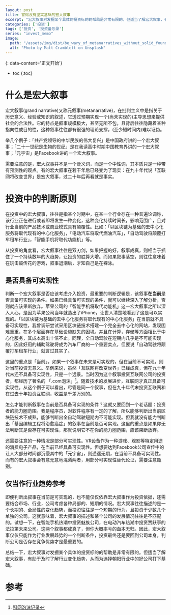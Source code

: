 ```yaml
---
layout: post
title: 警惕没有坚实基础的宏大叙事
excerpt: "宏大叙事对发掘某个具体的投资标的的帮助是非常有限的。但适当了解宏大叙事，有助于及时了解行业变化趋势，从而为选择朝阳行业中的好公司打下基础。"
categories: ['投资']
tags: ['投资', '投资备忘录']
series: "invest_memo"
image:
  path: "/assets/img/dist/be_wary_of_metanarratives_without_solid_foundations.webp"
  alt: "Photo by Matt Cramblett on Unsplash"
---
```


{: data-content='正文开始'}

* toc 
{:toc}
# 什么是宏大叙事

宏大叙事(grand narrative)又称元叙事(metanarrative)，在批判主义中是指关于历史意义、经验或知识的叙述，它透过预期实现一个(尚未实现的)主导思想来提供社会的合法性。它的特点是叙事规模极大，甚至无所不包，且背后往往隐藏着某种指向性或目的性，这种叙事往往都有很强的理论支撑，(至少短时间内)难以证伪。

举几个例子：「共产党领导的中华民族的伟大复兴」是中国政府讲的一个宏大叙事；「二十一世纪是生物的世纪」是在我读高中时期中国教育界讲的一个宏大叙事；「元宇宙」是Facebook讲的一个宏大叙事。

需要注意的是，宏大叙事并不是一个贬义词，而是一个中性词，其本质只是一种带有预测性的观点。有的宏大叙事在若干年后已经变为了现实：在九十年代说「互联网将改变世界」是宏大叙事，过二十年后再看就是事实。

# 投资中的判断原则
在投资中的宏大叙事，往往是指某个时期中，在某一个行业存在一种普遍论调称，该行业正在进行或者即将发生一种变化，这种变化持续时间长，影响范围广，且对行业当前的产品技术或商业模式具有颠覆性。比如：「以区块链为基础的去中心化服务将取代现有的中心化服务」，「电动汽车将取代燃油汽车」，「自动驾驶将颠覆打车租车行业」，「智能手机将取代功能机」等。


从投资的角度看，宏大叙事往往是双刃剑，如果把握的好，叙事成真，则相当于抓住了一个持续数年的大趋势，让投资的胜算大增。而如果叙事落空，则往往意味着在玩击鼓传花的游戏，叙事退潮后，才知自己是在裸泳。

## 是否具备可实现性
判断一个宏大叙事是否应该考虑介入投资，最重要的判断逻辑是，该叙事**在当前**是否具备可实现的条件。如果已经具备可实现的条件，就可以继续深入了解分析，否则就应该果断放弃。苹果公司的「智能手机将取代功能机」这一宏大叙事之所以深入人心，是因为苹果公司当年就造出了iPhone，让世人清楚地看到了这是可以实现的。「以区块链为基础的去中心化服务将取代现有的中心化服务」在当前就不具备可实现性，我曾调研尝试采用区块链技术搭建一个完全去中心化的网站，发现困难重重，在多个层面存在基础设施缺失的困境。并且在计算，存储等方面相比于中心化服务，其成本高出十倍不止。同理，全自动驾驶在短期内几乎是不可能实现的，因此好用的辅助驾驶将成为汽车厂商的一个重要卖点，但要说「自动驾驶将颠覆打车租车行业」就言过其实了。

这里的重点是「当前」，如果一个叙事在未来是可实现的，但在当前不可实现，则对当前投资无意义。举例来说，虽然「互联网将改变世界」已经成真，但在九十年代末还不具备可实现性，只是一个远景。当时因为这个叙事投资互联网公司的投资者，都经历了著名的 「.com泡沫」[^1]。随着技术的发展进步，互联网才真正具备可实现性。从这个例子可以看出，尽管是同一个叙事，但在九十年代末投资互联网和在过去十年投资互联网，收益是千差万别的。

怎么才能判断叙事在当前是否具备可实现的条件？这就又要回到一个老话题：投资者的能力圈范围。我是程序员，对软件程序有一定的了解，所以能够判断出当前区块链技术不成熟，能够判断出全自动驾驶短期内不可能实现。但我就没有能力判断出「基因编辑工程将治愈癌症」的叙事在当前是否可实现。这里的重点是如果你无法判断其是否存在可实现性，那就说明它不在你的能力圈范围，应该果断放弃。

还需要注意的一种情况是部分可实现性。VR设备作为一种游戏、观影等特定用途的消费电子产品，在当前已经具备可实现性。但想要达到Facebook公司宣传中的让人大部分时间都沉侵其中的「元宇宙」，则遥遥无期，在当前不具备可实现性。而有的宏大叙事会有意无意地混淆两者，用部分可实现性替代论证，需要注意甄别。

## 仅当作行业趋势参考
即便判断出叙事在当前是可实现的，也不能仅仅依靠宏大叙事作为投资依据，还需要结合市场、行业，公司考虑各种局部的、短期的情况。宏大叙事往往描述的是一个长期的、全局性的变化趋势，而投资往往是一个短期的行为，且投资于少数几个单独的公司。这就意味着，宏大叙事的描述和某个公司的发展情况往往是不匹配的。试想一下，在智能手机热潮中投资魅族公司，在电动汽车热潮中投资贾跃亭的法拉第未来公司。这两个叙事都成真了，但你大概率亏的血本无归。因此，宏大叙事仅仅只能作为行业发展趋势的一个判断条件，投资最终还是要回到公司本身，判断公司是否存在竞争优势才是最重要的。

总结一下，宏大叙事对发掘某个具体的投资标的的帮助是非常有限的。但适当了解宏大叙事，有助于及时了解行业变化趋势，从而为选择朝阳行业中的好公司打下基础。

# 参考

[^1]:[科网泡沫记录](https://zh.m.wikipedia.org/zh-hans/互聯網泡沫 "科网泡沫记录")